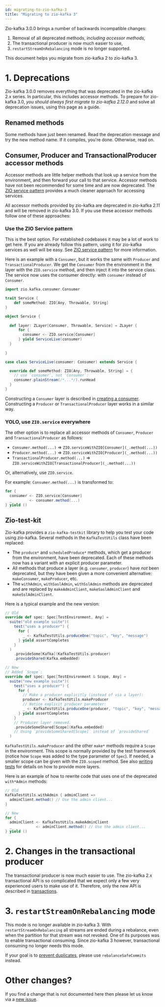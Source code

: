 ```yaml
---
id: migrating-to-zio-kafka-3
title: "Migrating to zio-kafka 3"
---
```


Zio-kafka 3.0.0 brings a number of backwards incompatible changes:

1. Removal of all deprecated methods, _including accessor methods,_
2. The transactional producer is now much easier to use, 
3. `restartStreamOnRebalancing` mode is no longer supported.

This document helps you migrate from zio-kafka 2 to zio-kafka 3.

# 1. Deprecations

Zio-kafka 3.0.0 removes everything that was deprecated in the zio-kafka 2.x series. In particular, this includes
accessor methods. To prepare for zio-kafka 3.0, _you should always first migrate to zio-kafka 2.12.0_ and solve all
deprecation issues, using this page as a guide.

## Renamed methods

Some methods have just been renamed. Read the deprecation message and try the new method name. If it compiles, you're
done. Otherwise, read on.

## Consumer, Producer and TransactionalProducer accessor methods

Accessor methods are little helper methods that look up a service from the environment, and then forward your call to
that service. Accessor methods have not been recommended for some time and are now deprecated. The
[ZIO service pattern](https://zio.dev/reference/service-pattern/) provides a much cleaner approach for accessing
services.

All accessor methods provided by zio-kafka are deprecated in zio-kafka 2.11 and will be removed in zio-kafka 3.0. If
you use these accessor methods follow one of these approaches:

### Use the ZIO Service pattern

This is the best option. For established codebases it may be a lot of work to get here. If you are already follow
this pattern, using it for zio-kafka services as well will be easy. See [ZIO service pattern](https://zio.dev/reference/service-pattern/) for more information.

Here is an example with a `Consumer`, but it works the same with `Producer` and `TransactionalProducer`. We get the
`Consumer` from the environment in the layer with the `ZIO.service` method, and then inject it into the service class.
The service now uses the consumer directly: with `consumer` instead of `Consumer`.

```scala
import zio.kafka.consumer.Consumer

trait Service {
    def someMethod: ZIO[Any, Throwable, String]
}

object Service {
  
  def layer: ZLayer[Consumer, Throwable, Service] = ZLayer {
      for {
        consumer <- ZIO.service[Consumer]
      } yield ServiceLive(consumer)
  }
  
}

case class ServiceLive(consumer: Consumer) extends Service {

  override def someMethod: ZIO[Any, Throwable, String] = {
    // use `consumer`, not `Consumer`:
    consumer.plainStream(/*...*/).runHead
  }
}
```

Constructing a `Consumer` layer is described in [creating a consumer](creating-a-consumer.md). Constructing a
`Producer` or `TransactionalProducer` layer works in a similar way.

### YOLO, use `ZIO.service` everywhere

The other option is to replace all accessor methods of `Consumer`, `Producer` and `TransactionalProducer` as follows:

- `Consumer.method(...)` => `ZIO.serviceWithZIO[Consumer](_.method(...))`
- `Producer.method(...)` => `ZIO.serviceWithZIO[Producer](_.method(...))`
- `TransactionalProducer.method(...)` => `ZIO.serviceWithZIO[TransactionalProducer](_.method(...))`

Or, alternatively, use `ZIO.service`.

For example: `Consumer.method(...)` is transformed to:
```scala
for {
  consumer <- ZIO.service[Consumer]
  _        <- consumer.method(...)
} yield () 
```

## Zio-test-kit

Zio-kafka provides a `zio-kafka-testkit` library to help you test your code using zio-kafka. Several methods in the
`KafkaTestUtils` class have been replaced:

- The `produce*` and `scheduledProduce*` methods, which get a producer from the environment, have been deprecated.
  Each of these methods now has a variant with an explicit producer parameter.
- All methods that produce a layer (e.g. `consumer`, `producer`) have _not_ been deprecated, but they have been given a
  more convenient alternative: `makeConsumer`, `makeProducer`, etc.
- The `withAdmin`, `withSaslAdmin`, `withSslAdmin` methods are deprecated and are replaced by `makeAdminClient`,
  `makeSaslAdminClient` and `makeSslAdminClient`.

Here is a typical example and the new version:

```scala
// Old
override def spec: Spec[TestEnvironment, Any] =
  suite("old example suite")(
    test("uses a producer") {
      for {
        _ <- KafkaTestUtils.produceOne("topic", "key", "message")
      } yield assertCompletes
    }
  )
    .provideSome[Kafka](KafkaTestUtils.producer)
    .provideShared(Kafka.embedded)

// New
// Added `Scope`:
override def spec: Spec[TestEnvironment & Scope, Any] =
  suite("new example suite")(
    test("uses a producer") {
      for {
        // Make a producer explicitly (instead of via a layer):
        producer <- KafkaTestUtils.makeProducer
        // Notice explicit producer parameter:
        _ <- KafkaTestUtils.produceOne(producer, "topic", "key", "message")
      } yield assertCompletes
    }
    // Producer layer removed.
    .provideSomeShared[Scope](Kafka.embedded)
    // Using `provideSomeShared[Scope]` instead of `provideShared`
  )
```

`KafkaTestUtils.makeProducer` and the other `make*` methods require a `Scope` in the environment. This scope is
normally provided by the test framework (notice how `Scope` was added to the type parameter of `Spec`). If needed, a
smaller scope can be given with the `ZIO.scoped` method. See also [writing tests](writing-tests.md) for details on how
to provide more layers.

Here is an example of how to rewrite code that uses one of the deprecated `with*Admin` methods:

```scala
// Old
KafkaTestUtils.withAdmin { adminClient =>
  adminClient.method() // Use the admin client...
}

// New
for {
  adminClient <- KafkaTestUtils.makeAdminClient
  _           <- adminClient.method() // Use the admin client...
} yield ()
```

# 2. Changes in the transactional producer

The transactional producer is now much easier to use. The zio-kafka 2.x transactional API is so complicated that we
expect only a few very experienced users to make use of it. Therefore, only the new API is described in
[transactions](transactions.md).

# 3. `restartStreamOnRebalancing` mode

This mode is no longer available in zio-kafka 3. With `restartStreamOnRebalancing` all streams are ended during a
rebalance, even when the partition for that stream was not revoked. One of its purposes was to enable transactional
consuming. Since zio-kafka 3 however, transactional consuming no longer needs this mode.

If your goal is to [prevent duplicates](preventing-duplicates.md), please use `rebalanceSafeCommits` instead.

# Other changes?

If you find a change that is not documented here then please let us know via a
[new issue](https://github.com/zio/zio-kafka/issues/new).
